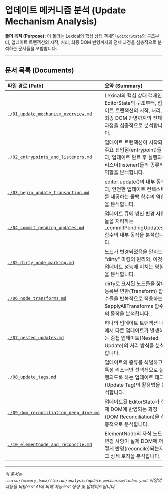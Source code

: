 # 업데이트 메커니즘 분석 (Update Mechanism Analysis)

**폴더 목적 (Purpose):** 이 폴더는 Lexical의 핵심 상태 객체인 `EditorState`의 구조부터, 업데이트 트랜잭션의 시작, 처리, 최종 DOM 반영까지의 전체 과정을 심층적으로 분석하는 문서들을 포함합니다.

---

## 문서 목록 (Documents)

| 파일 경로 (Path)                                                               | 요약 (Summary)                                                                                                                            |
| :----------------------------------------------------------------------------- | :---------------------------------------------------------------------------------------------------------------------------------------- |
| [`./01_update_mechanism_overview.md`](./01_update_mechanism_overview.md)       | Lexical의 핵심 상태 객체인 EditorState의 구조부터, 업데이트 트랜잭션의 시작, 처리, 최종 DOM 반영까지의 전체 과정을 심층적으로 분석합니다. |
| [`./02_entrypoints_and_listeners.md`](./02_entrypoints_and_listeners.md)       | 업데이트 트랜잭션이 시작되는 주요 진입점(entrypoint)들과, 업데이트 완료 후 실행되는 리스너(listener)들의 종류와 역할을 분석합니다.        |
| [`./03_begin_update_transaction.md`](./03_begin_update_transaction.md)         | editor.update()의 내부 동작과, 안전한 업데이트 컨텍스트를 제공하는 콜백 함수의 역할을 분석합니다.                                         |
| [`./04_commit_pending_updates.md`](./04_commit_pending_updates.md)             | 업데이트 큐에 쌓인 변경 사항들을 처리하는 \_commitPendingUpdates() 함수의 내부 동작을 분석합니다.                                         |
| [`./05_dirty_node_marking.md`](./05_dirty_node_marking.md)                     | 노드가 변경되었음을 알리는 "dirty" 마킹의 원리와, 이것이 업데이트 성능에 미치는 영향을 분석합니다.                                        |
| [`./06_node_transforms.md`](./06_node_transforms.md)                           | dirty로 표시된 노드들을 찾아, 등록된 변환(Transform) 함수들을 반복적으로 적용하는 $applyAllTransforms 함수의 동작을 분석합니다.           |
| [`./07_nested_updates.md`](./07_nested_updates.md)                             | 하나의 업데이트 트랜잭션 내에서 다른 업데이트가 발생하는 중첩 업데이트(Nested Update)의 처리 방식을 분석합니다.                           |
| [`./08_update_tags.md`](./08_update_tags.md)                                   | 업데이트의 종류를 식별하고, 특정 리스너만 선택적으로 실행되도록 하는 업데이트 태그(Update Tag)의 활용법을 분석합니다.                     |
| [`./09_dom_reconciliation_deep_dive.md`](./09_dom_reconciliation_deep_dive.md) | 업데이트된 EditorState가 실제 DOM에 반영되는 과정(DOM Reconciliation)을 심층적으로 분석합니다.                                            |
| [`./10_elementnode_and_reconcile.md`](./10_elementnode_and_reconcile.md)       | ElementNode의 자식 노드 변경 사항이 실제 DOM에 어떻게 반영(reconcile)되는지 그 상세 로직을 분석합니다.                                    |

---

_이 문서는 `.cursor/memory_bank/flexion/analysis/update_mechanism/index.yaml` 파일의 내용을 바탕으로 AI에 의해 자동으로 생성 및 업데이트됩니다._
